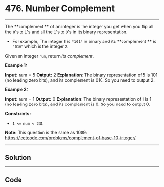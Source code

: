# 476. Number Complement

---

The **complement ** of an integer is the integer you get when you flip all the `0`'s to `1`'s and all the `1`'s to `0`'s in its binary representation.

  * For example, The integer `5` is `"101"` in binary and its **complement ** is `"010"` which is the integer `2`.



Given an integer `num`, return _its complement_.

 

**Example 1:**


**Input:** num = 5
**Output:** 2
**Explanation:** The binary representation of 5 is 101 (no leading zero bits), and its complement is 010. So you need to output 2.


**Example 2:**


**Input:** num = 1
**Output:** 0
**Explanation:** The binary representation of 1 is 1 (no leading zero bits), and its complement is 0. So you need to output 0.


 

**Constraints:**

  * `1 <= num < 231`



 

**Note:** This question is the same as 1009: <https://leetcode.com/problems/complement-of-base-10-integer/>

---

## Solution



---

## Code
```python


```